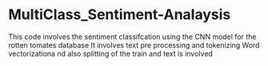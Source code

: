 # MultiClass_Sentiment-Analaysis

This code involves the sentiment classifcation using the CNN model for the rotten tomates database
It involves text pre processing and tokenizing
Word vectorizationa nd also splitting of the train and text is involved
